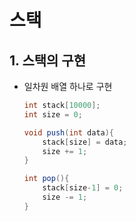 # 스택

## 1. 스택의 구현

- 일차원 배열 하나로 구현

  ``` java
  int stack[10000];
  int size = 0;
  
  void push(int data){
      stack[size] = data;
      size += 1;
  }
  
  int pop(){
      stack[size-1] = 0;
      size -= 1;
  }
  ```

